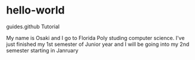 # hello-world
guides.github Tutorial

My name is Osaki and I go to Florida Poly studing computer science. 
I've just finished my 1st semester of Junior year and I will be going into my 2nd semester starting in Janruary

